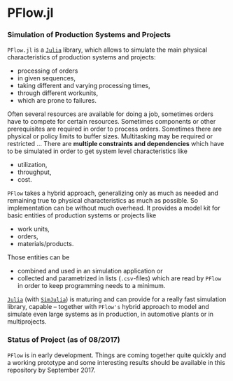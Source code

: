 # PFlow.jl

### Simulation of Production Systems and Projects

`PFlow.jl` is a [`Julia`](https://julialang.org) library, which allows to
simulate the main physical characteristics of production systems and projects:

- processing of orders
- in given sequences,
- taking different and varying processing times,
- through different workunits,
- which are prone to failures.

Often several resources are available for doing a job, sometimes orders have to
compete for certain resources. Sometimes components or other prerequisites are
required in order to process orders. Sometimes there are physical or policy
limits to buffer sizes. Multitasking may be required or restricted … There are
**multiple constraints and dependencies** which have to be simulated in order
to get system level characteristics like

- utilization,
- throughput,
- cost.

`PFlow` takes a hybrid approach, generalizing only as much as needed and remaining
true to physical characteristics as much as possible. So implementation can
be without much overhead. It provides a model kit for basic entities of production
systems or projects like

- work units,
- orders,
- materials/products.

Those entities can be

- combined and used in an simulation application or
- collected and parametrized in lists (`.csv`-files) which are read by `PFlow` in
order to keep programming needs to a minimum.

[`Julia`](https://julialang.org) (with [`SimJulia`](https://github.com/BenLauwens/SimJulia.jl))
is maturing and can provide for a really fast simulation library, capable –
together with `PFlow's` hybrid approach to model and simulate even large systems
as in production, in automotive plants or in multiprojects.

### Status of Project (as of 08/2017)

`PFlow` is in early development. Things are coming together quite quickly and a
working prototype and some interesting results should be available in this
repository by September 2017.
